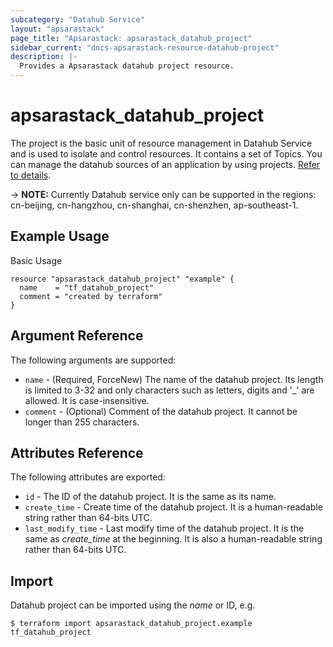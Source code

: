 ```yaml
---
subcategory: "Datahub Service"
layout: "apsarastack"
page_title: "Apsarastack: apsarastack_datahub_project"
sidebar_current: "docs-apsarastack-resource-datahub-project"
description: |-
  Provides a Apsarastack datahub project resource.
---
```


# apsarastack\_datahub\_project

The project is the basic unit of resource management in Datahub Service and is used to isolate and control resources. It contains a set of Topics. You can manage the datahub sources of an application by using projects. [Refer to details](https://help.aliyun.com/document_detail/47440.html).

-> **NOTE:** Currently Datahub service only can be supported in the regions: cn-beijing, cn-hangzhou, cn-shanghai, cn-shenzhen,  ap-southeast-1.

## Example Usage

Basic Usage

```
resource "apsarastack_datahub_project" "example" {
  name    = "tf_datahub_project"
  comment = "created by terraform"
}
```
## Argument Reference

The following arguments are supported:

* `name` - (Required, ForceNew) The name of the datahub project. Its length is limited to 3-32 and only characters such as letters, digits and '_' are allowed. It is case-insensitive.
* `comment` - (Optional) Comment of the datahub project. It cannot be longer than 255 characters.

## Attributes Reference

The following attributes are exported:

* `id` - The ID of the datahub project. It is the same as its name.
* `create_time` - Create time of the datahub project. It is a human-readable string rather than 64-bits UTC.
* `last_modify_time` - Last modify time of the datahub project. It is the same as *create_time* at the beginning. It is also a human-readable string rather than 64-bits UTC.

## Import

Datahub project can be imported using the *name* or ID, e.g.

```
$ terraform import apsarastack_datahub_project.example tf_datahub_project
```
